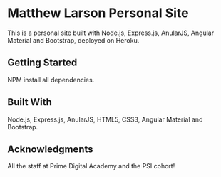 # Matthew Larson Personal Site
This is a personal site built with Node.js, Express.js, AnularJS, Angular Material and Bootstrap, deployed on Heroku.

## Getting Started
NPM install all dependencies.

## Built With
Node.js, Express.js, AnularJS, HTML5, CSS3, Angular Material and Bootstrap.

## Acknowledgments
All the staff at Prime Digital Academy and the PSI cohort!
